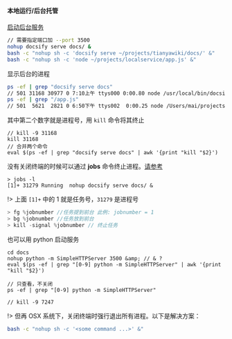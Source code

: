 

#### 本地运行/后台托管

[启动后台服务](https://github.com/docsifyjs/docsify-cli)

```bash
// 需要指定端口加 --port 3500
nohup docsify serve docs/ &
bash -c "nohup sh -c 'docsify serve ~/projects/tianyawiki/docs/' &"
bash -c "nohup sh -c 'node ~/projects/localservice/app.js' &"
```

显示后台的进程

```bash
ps -ef | grep "docsify serve docs"
// 501 31168 30977 0 7:10上午 ttys000 0:00.80 node /usr/local/bin/docsify serve docs/
ps -ef | grep "/app.js"
// 501  5621  2821 0 6:50下午 ttys002  0:00.25 node /Users/mai/projects/localservice/app.js
```

其中第二个数字就是进程号，用 `kill` 命令将其终止

```shell
// kill -9 31168
kill 31168 
// 合并两个命令
eval $(ps -ef | grep "docsify serve docs" | awk '{print "kill "$2}')
```

没有关闭终端的时候可以通过 **jobs** 命令终止进程。[请参考](https://maiernte.github.io/wiki/mac-memo.html)

```shell
> jobs -l
[1]+ 31279 Running  nohup docsify serve docs/ &
```

!> 上面 `[1]+` 中的 1 就是任务号，`31279` 是进程号

```javascript
> fg %jobnumber //任务提到前台 此例: jobnumber = 1
> bg %jobnumber //任务放到前台
> kill -signal %jobnumber // 终止任务
```



也可以用 python 启动服务

```shell
cd docs
nohup python -m SimpleHTTPServer 3500 &amp; // & ?
eval $(ps -ef | grep "[0-9] python -m SimpleHTTPServer" | awk '{print "kill "$2}')

// 只查看，不关闭
ps -ef | grep "[0-9] python -m SimpleHTTPServer"

// kill -9 7247
```



!> 但再 OSX 系统下，关闭终端时强行退出所有进程。以下是解决方案：

```bash
bash -c "nohup sh -c '<some command ...>' &"
```

